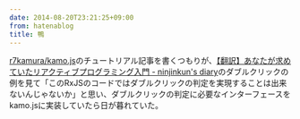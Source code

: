 ```yaml
---
date: 2014-08-20T23:21:25+09:00
from: hatenablog
title: 鴨
---
```


<p><a href="https://github.com/r7kamura/kamo.js">r7kamura/kamo.js</a>のチュートリアル記事を書くつもりが、<a href="http://ninjinkun.hatenablog.com/entry/introrxja">【翻訳】あなたが求めていたリアクティブプログラミング入門 - ninjinkun's diary</a>のダブルクリックの例を見て「このRxJSのコードではダブルクリックの判定を実現することは出来ないんじゃないか」と思い、ダブルクリックの判定に必要なインターフェースをkamo.jsに実装していたら日が暮れていた。</p>

